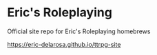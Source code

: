# Eric's Roleplaying
Official site repo for Eric's Roleplaying homebrews

https://eric-delarosa.github.io/ttrpg-site

